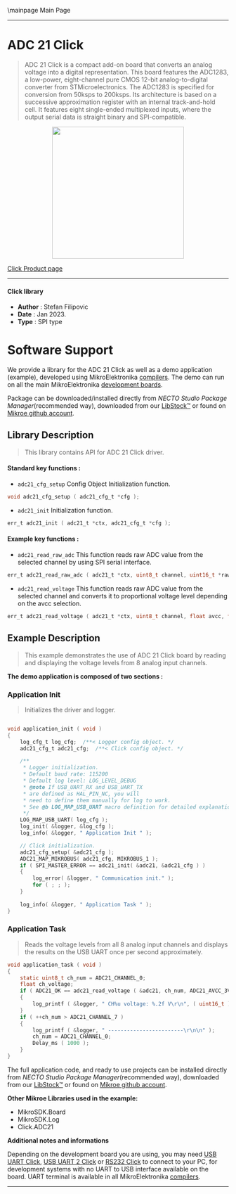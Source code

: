 \mainpage Main Page

---
# ADC 21 Click

> ADC 21 Click is a compact add-on board that converts an analog voltage into a digital representation. This board features the ADC1283, a low-power, eight-channel pure CMOS 12-bit analog-to-digital converter from STMicroelectronics. The ADC1283 is specified for conversion from 50ksps to 200ksps. Its architecture is based on a successive approximation register with an internal track-and-hold cell. It features eight single-ended multiplexed inputs, where the output serial data is straight binary and SPI-compatible.

<p align="center">
  <img src="https://download.mikroe.com/images/click_for_ide/adc21_click.png" height=300px>
</p>

[Click Product page](https://www.mikroe.com/adc-21-click)

---


#### Click library

- **Author**        : Stefan Filipovic
- **Date**          : Jan 2023.
- **Type**          : SPI type


# Software Support

We provide a library for the ADC 21 Click
as well as a demo application (example), developed using MikroElektronika
[compilers](https://www.mikroe.com/necto-studio).
The demo can run on all the main MikroElektronika [development boards](https://www.mikroe.com/development-boards).

Package can be downloaded/installed directly from *NECTO Studio Package Manager*(recommended way), downloaded from our [LibStock&trade;](https://libstock.mikroe.com) or found on [Mikroe github account](https://github.com/MikroElektronika/mikrosdk_click_v2/tree/master/clicks).

## Library Description

> This library contains API for ADC 21 Click driver.

#### Standard key functions :

- `adc21_cfg_setup` Config Object Initialization function.
```c
void adc21_cfg_setup ( adc21_cfg_t *cfg );
```

- `adc21_init` Initialization function.
```c
err_t adc21_init ( adc21_t *ctx, adc21_cfg_t *cfg );
```

#### Example key functions :

- `adc21_read_raw_adc` This function reads raw ADC value from the selected channel by using SPI serial interface.
```c
err_t adc21_read_raw_adc ( adc21_t *ctx, uint8_t channel, uint16_t *raw_adc );
```

- `adc21_read_voltage` This function reads raw ADC value from the selected channel and converts it to proportional voltage level depending on the avcc selection.
```c
err_t adc21_read_voltage ( adc21_t *ctx, uint8_t channel, float avcc, float *voltage );
```

## Example Description

> This example demonstrates the use of ADC 21 Click board by reading and displaying the voltage levels from 8 analog input channels.

**The demo application is composed of two sections :**

### Application Init

> Initializes the driver and logger.

```c

void application_init ( void )
{
    log_cfg_t log_cfg;  /**< Logger config object. */
    adc21_cfg_t adc21_cfg;  /**< Click config object. */

    /** 
     * Logger initialization.
     * Default baud rate: 115200
     * Default log level: LOG_LEVEL_DEBUG
     * @note If USB_UART_RX and USB_UART_TX 
     * are defined as HAL_PIN_NC, you will 
     * need to define them manually for log to work. 
     * See @b LOG_MAP_USB_UART macro definition for detailed explanation.
     */
    LOG_MAP_USB_UART( log_cfg );
    log_init( &logger, &log_cfg );
    log_info( &logger, " Application Init " );

    // Click initialization.
    adc21_cfg_setup( &adc21_cfg );
    ADC21_MAP_MIKROBUS( adc21_cfg, MIKROBUS_1 );
    if ( SPI_MASTER_ERROR == adc21_init( &adc21, &adc21_cfg ) )
    {
        log_error( &logger, " Communication init." );
        for ( ; ; );
    }
    
    log_info( &logger, " Application Task " );
}

```

### Application Task

> Reads the voltage levels from all 8 analog input channels and displays the results on the USB UART once per second approximately.

```c
void application_task ( void )
{
    static uint8_t ch_num = ADC21_CHANNEL_0;
    float ch_voltage;
    if ( ADC21_OK == adc21_read_voltage ( &adc21, ch_num, ADC21_AVCC_3V3, &ch_voltage ) )
    {
        log_printf ( &logger, " CH%u voltage: %.2f V\r\n", ( uint16_t ) ch_num, ch_voltage );
    }
    if ( ++ch_num > ADC21_CHANNEL_7 )
    {
        log_printf ( &logger, " ------------------------\r\n\n" );
        ch_num = ADC21_CHANNEL_0;
        Delay_ms ( 1000 );
    }
}
```

The full application code, and ready to use projects can be installed directly from *NECTO Studio Package Manager*(recommended way), downloaded from our [LibStock&trade;](https://libstock.mikroe.com) or found on [Mikroe github account](https://github.com/MikroElektronika/mikrosdk_click_v2/tree/master/clicks).

**Other Mikroe Libraries used in the example:**

- MikroSDK.Board
- MikroSDK.Log
- Click.ADC21

**Additional notes and informations**

Depending on the development board you are using, you may need
[USB UART Click](https://www.mikroe.com/usb-uart-click),
[USB UART 2 Click](https://www.mikroe.com/usb-uart-2-click) or
[RS232 Click](https://www.mikroe.com/rs232-click) to connect to your PC, for
development systems with no UART to USB interface available on the board. UART
terminal is available in all MikroElektronika
[compilers](https://shop.mikroe.com/compilers).

---
